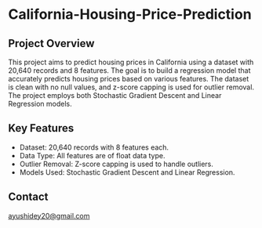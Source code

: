 # California-Housing-Price-Prediction

## Project Overview
This project aims to predict housing prices in California using a dataset with 20,640 records and 8 features. The goal is to build a regression model that accurately predicts housing prices based on various features. The dataset is clean with no null values, and z-score capping is used for outlier removal. The project employs both Stochastic Gradient Descent and Linear Regression models.

## Key Features
<ul>
  <li>Dataset: 20,640 records with 8 features each.</li>
  <li>Data Type: All features are of float data type.</li>
  <li>Outlier Removal: Z-score capping is used to handle outliers.</li>
  <li>Models Used: Stochastic Gradient Descent and Linear Regression.</li>
</ul>

## Contact
ayushidey20@gmail.com

